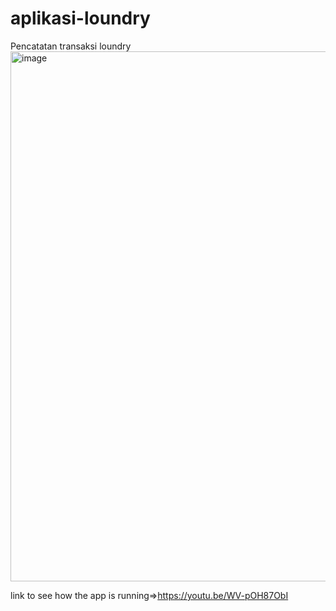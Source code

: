 # aplikasi-loundry
Pencatatan transaksi loundry
<img width="848" alt="image" src="https://user-images.githubusercontent.com/55465287/188329141-5f999ae8-612f-4cca-ae31-739387e51a22.png">

link to see how the app is running=>https://youtu.be/WV-pOH87ObI



